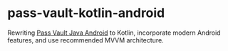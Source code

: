 # pass-vault-kotlin-android
Rewriting [Pass Vault Java Android](https://github.com/justvinny/pass-vault-java-android) to Kotlin, incorporate modern Android features, and use recommended MVVM architecture.


